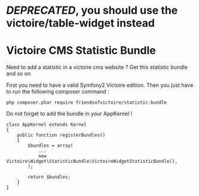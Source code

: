 *DEPRECATED*, you should use the victoire/table-widget instead
===========

Victoire CMS Statistic Bundle
============

Need to add a statistic in a victoire cms website ?
Get this statistic bundle and so on

First you need to have a valid Symfony2 Victoire edition.
Then you just have to run the following composer command :

    php composer.phar require friendsofvictoire/statistic-bundle

Do not forget to add the bundle in your AppKernel !

    class AppKernel extends Kernel
    {
        public function registerBundles()
        {
            $bundles = array(
                ...
                new Victoire\Widget\StatisticBundle\VictoireWidgetStatisticBundle(),
            );

            return $bundles;
        }
    }
